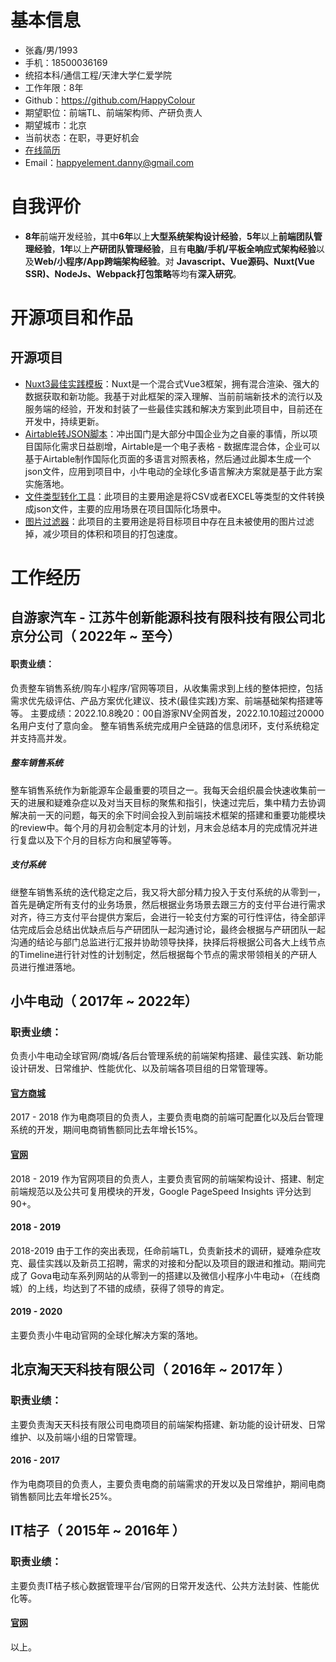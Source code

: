 # 基本信息
* 张鑫/男/1993
* 手机：18500036169
* 统招本科/通信工程/天津大学仁爱学院
* 工作年限：8年
* Github：https://github.com/HappyColour
* 期望职位：前端TL、前端架构师、产研负责人
* 期望城市：北京
* 当前状态：在职，寻更好机会
* [在线简历](https://happycolour.github.io)
* Email：happyelement.danny@gmail.com

# 自我评价
* **8年**前端开发经验，其中**6年**以上**大型系统架构设计经验**，**5年**以上**前端团队管理经验**，**1年**以上**产研团队管理经验**，且有**电脑/手机/平板全响应式架构经验**以及**Web/小程序/App跨端架构经验**。对 **Javascript、Vue源码、Nuxt(Vue SSR)、NodeJs、Webpack打包策略**等均有**深入研究**。

# 开源项目和作品
## 开源项目
  - [Nuxt3最佳实践模板](https://github.com/HappyColour/nuxt3-template)：Nuxt是一个混合式Vue3框架，拥有混合渲染、强大的数据获取和新功能。我基于对此框架的深入理解、当前前端新技术的流行以及服务端的经验，开发和封装了一些最佳实践和解决方案到此项目中，目前还在开发中，持续更新。
  - [Airtable转JSON脚本](https://github.com/HappyColour/airtable-to-json)：冲出国门是大部分中国企业为之自豪的事情，所以项目国际化需求日益剧增，Airtable是一个电子表格 - 数据库混合体，企业可以基于Airtable制作国际化页面的多语言对照表格，然后通过此脚本生成一个json文件，应用到项目中，小牛电动的全球化多语言解决方案就是基于此方案实施落地。
  - [文件类型转化工具](https://github.com/HappyColour/i18n-file-to-json)：此项目的主要用途是将CSV或者EXCEL等类型的文件转换成json文件，主要的应用场景在项目国际化场景中。
  - [图片过滤器](https://github.com/HappyColour/filter-invalid-images)：此项目的主要用途是将目标项目中存在且未被使用的图片过滤掉，减少项目的体积和项目的打包速度。
    

# 工作经历
## 自游家汽车 - 江苏牛创新能源科技有限科技有限公司北京分公司（ 2022年 ~ 至今）
#### 职责业绩：
负责整车销售系统/购车小程序/官网等项目，从收集需求到上线的整体把控，包括需求优先级评估、产品方案优化建议、技术(最佳实践)方案、前端基础架构搭建等等。
主要成绩：2022.10.8晚20：00自游家NV全网首发，2022.10.10超过20000名用户支付了意向金。
整车销售系统完成用户全链路的信息闭环，支付系统稳定并支持高并发。

##### 整车销售系统
整车销售系统作为新能源车企最重要的项目之一。我每天会组织晨会快速收集前一天的进展和疑难杂症以及对当天目标的聚焦和指引，快速过完后，集中精力去协调解决前一天的问题，每天的余下时间会投入到前端技术框架的搭建和重要功能模块的review中。每个月的月初会制定本月的计划，月末会总结本月的完成情况并进行复盘以及下个月的目标方向和展望等等。

##### 支付系统
继整车销售系统的迭代稳定之后，我又将大部分精力投入于支付系统的从零到一，首先是确定所有支付的业务场景，然后根据业务场景去跟三方的支付平台进行需求对齐，待三方支付平台提供方案后，会进行一轮支付方案的可行性评估，待全部评估完成后会总结出优缺点后与产研团队一起沟通讨论，最终会根据与产研团队一起沟通的结论与部门总监进行汇报并协助领导抉择，抉择后将根据公司各大上线节点的Timeline进行针对性的计划制定，然后根据每个节点的需求带领相关的产研人员进行推进落地。

## 小牛电动（ 2017年 ~ 2022年）
### 职责业绩：
负责小牛电动全球官网/商城/各后台管理系统的前端架构搭建、最佳实践、新功能设计研发、日常维护、性能优化、以及前端各项目组的日常管理等。

#### [官方商城](https://store.niu.com)
2017 - 2018 作为电商项目的负责人，主要负责电商的前端可配置化以及后台管理系统的开发，期间电商销售额同比去年增长15%。

#### [官网](https://www.niu.com)
2018 - 2019 作为官网项目的负责人，主要负责官网的前端架构设计、搭建、制定前端规范以及公共可复用模块的开发，Google PageSpeed Insights 评分达到90+。

#### 2018 - 2019
2018-2019 由于工作的突出表现，任命前端TL，负责新技术的调研，疑难杂症攻克、最佳实践以及新员工招聘，需求的对接和分配以及项目的跟进和推动。期间完成了 Gova电动车系列网站的从零到一的搭建以及微信小程序小牛电动+（在线商城）的上线，均达到了不错的成绩，获得了领导的肯定。

#### 2019 - 2020
主要负责小牛电动官网的全球化解决方案的落地。


## 北京淘天天科技有限公司（ 2016年 ~ 2017年 ）
### 职责业绩：
主要负责淘天天科技有限公司电商项目的前端架构搭建、新功能的设计研发、日常维护、以及前端小组的日常管理。

#### 2016 - 2017
作为电商项目的负责人，主要负责电商的前端需求的开发以及日常维护，期间电商销售额同比去年增长25%。

## IT桔子（ 2015年 ~ 2016年 ）
### 职责业绩：
主要负责IT桔子核心数据管理平台/官网的日常开发迭代、公共方法封装、性能优化等。
#### [官网](https://www.itjuzi.com)

以上。